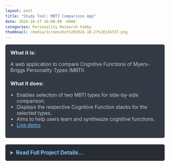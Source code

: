 ```yaml
---
layout: post
title: "Study Tool: MBTI Comparison App"
date: 2024-10-27 16:00:00 -0400
categories: Personality Research hobby
thumbnail: /media/Screenshot%202024-10-27%20134337.png
---
```


<div style="padding: 15px; border: 1px solid #555; border-radius: 5px; margin-bottom: 20px; background-color: #333a45;">
  <h3 style="margin-top: 0; color: #eee;">What it is:</h3>
  <p style="font-size: 1.1em; color: #ccc;">A web application to compare Cognitive Functions of Myers-Briggs Personality Types (MBTI).</p>
  
  <h3 style="color: #eee;">What it does:</h3>
  <ul style="font-size: 1.1em; list-style-type: disc; padding-left: 20px; color: #ccc;">
    <li>Enables selection of two MBTI types for side-by-side comparison.</li>
    <li>Displays the respective Cognitive Function stacks for the selected types.</li>
    <li>Aims to help users learn and synthesize cognitive functions.</li>
    <li><a href="https://yurigushiken.github.io/MBTI-Compare/" style="color: #7cc5ff;">Live demo</a></li>
  </ul>
</div>

<details style="margin-bottom: 20px; background-color: #282c34; padding: 15px; border-radius: 5px; border: 1px solid #444;">
  <summary style="cursor: pointer; font-weight: bold; color: #7cc5ff; font-size: 1.2em;">Read Full Project Details...</summary>
  <div style="padding-top: 15px; color: #bbb;" markdown="1">

![MBTI Comparison App Screenshot](/media/Screenshot%202024-10-27%20134337.png)

I've been working on an MBTI comparison project that allows you to select two different Myers-Briggs personality types and see how they compare in terms of Cognitive Functions. 

The goal of this app is to be a reference appliication for cogntive functions.

To interact with the project, you can check out the demo link above.
  </div>
</details>

